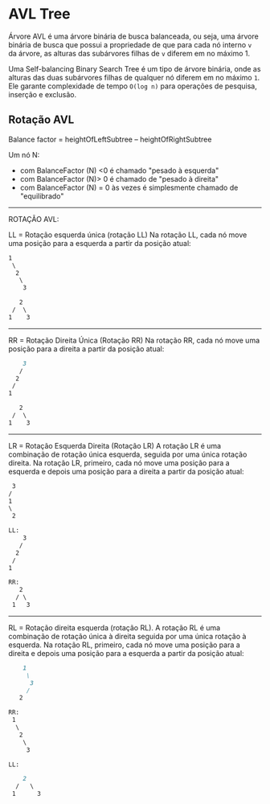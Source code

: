 # AVL Tree

Árvore AVL é uma árvore binária de busca balanceada, ou seja, uma árvore binária de busca que possui a propriedade de que para cada nó interno `v` da árvore, as alturas das subárvores filhas de `v` diferem em no máximo 1.

Uma Self-balancing Binary Search Tree é um tipo de árvore binária, onde as alturas das duas subárvores filhas de qualquer nó diferem em no máximo `1`. Ele garante complexidade de tempo `O(log n)` para operações de pesquisa, inserção e exclusão.

## Rotação AVL

Balance factor = heightOfLeftSubtree – heightOfRightSubtree 

Um nó N: 
  - com BalanceFactor (N) <0 é chamado "pesado à esquerda" 
  - com BalanceFactor (N)> 0 é chamado de "pesado à direita" 
  - com BalanceFactor (N) = 0 às vezes é simplesmente chamado de "equilibrado"

________________________________________________________________________

ROTAÇÃO AVL:

LL = Rotação esquerda única (rotação LL) 
Na rotação LL, cada nó move uma posição para a esquerda a partir da posição atual:

```md
1
 \
  2
   \
    3 

   2
 /  \
1    3
```

________________________________________________________________________

RR = Rotação Direita Única (Rotação RR) 
Na rotação RR, cada nó move uma posição para a direita a partir da posição atual:

```md
    3
   /
  2
 /
1

   2
 /  \
1    3
```
________________________________________________________________________

LR = Rotação Esquerda Direita (Rotação LR) A rotação LR é uma combinação de rotação única esquerda, seguida por uma única rotação direita.  Na rotação LR, primeiro, cada nó move uma posição para a esquerda e depois uma posição para a direita a partir da posição atual:

```md
 3
/
1
\
 2

LL:
    3
   /
  2
 /
1

RR:
   2
  / \
 1   3
```
________________________________________________________________________

RL = Rotação direita esquerda (rotação RL). A rotação RL é uma combinação de rotação única à direita seguida por uma única rotação à esquerda.  Na rotação RL, primeiro, cada nó move uma posição para a direita e depois uma posição para a esquerda a partir da posição atual:

```md
    1
     \
      3
     /
   2

RR:
 1
  \
   2
    \
     3

LL:

    2
  /   \
 1      3
```